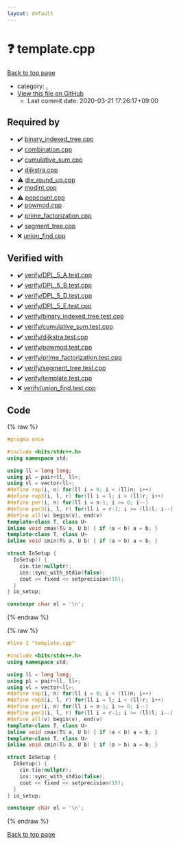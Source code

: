 ```yaml
---
layout: default
---
```


<!-- mathjax config similar to math.stackexchange -->
<script type="text/javascript" async
  src="https://cdnjs.cloudflare.com/ajax/libs/mathjax/2.7.5/MathJax.js?config=TeX-MML-AM_CHTML">
</script>
<script type="text/x-mathjax-config">
  MathJax.Hub.Config({
    TeX: { equationNumbers: { autoNumber: "AMS" }},
    tex2jax: {
      inlineMath: [ ['$','$'] ],
      processEscapes: true
    },
    "HTML-CSS": { matchFontHeight: false },
    displayAlign: "left",
    displayIndent: "2em"
  });
</script>

<script type="text/javascript" src="https://cdnjs.cloudflare.com/ajax/libs/jquery/3.4.1/jquery.min.js"></script>
<script src="https://cdn.jsdelivr.net/npm/jquery-balloon-js@1.1.2/jquery.balloon.min.js" integrity="sha256-ZEYs9VrgAeNuPvs15E39OsyOJaIkXEEt10fzxJ20+2I=" crossorigin="anonymous"></script>
<script type="text/javascript" src="../assets/js/copy-button.js"></script>
<link rel="stylesheet" href="../assets/css/copy-button.css" />


# :question: template.cpp

<a href="../index.html">Back to top page</a>

* category: <a href="../index.html#5058f1af8388633f609cadb75a75dc9d">.</a>
* <a href="{{ site.github.repository_url }}/blob/master/template.cpp">View this file on GitHub</a>
    - Last commit date: 2020-03-21 17:26:17+09:00




## Required by

* :heavy_check_mark: <a href="binary_indexed_tree.cpp.html">binary_indexed_tree.cpp</a>
* :heavy_check_mark: <a href="combination.cpp.html">combination.cpp</a>
* :heavy_check_mark: <a href="cumulative_sum.cpp.html">cumulative_sum.cpp</a>
* :heavy_check_mark: <a href="dijkstra.cpp.html">dijkstra.cpp</a>
* :warning: <a href="div_round_up.cpp.html">div_round_up.cpp</a>
* :heavy_check_mark: <a href="modint.cpp.html">modint.cpp</a>
* :warning: <a href="popcount.cpp.html">popcount.cpp</a>
* :heavy_check_mark: <a href="powmod.cpp.html">powmod.cpp</a>
* :heavy_check_mark: <a href="prime_factorization.cpp.html">prime_factorization.cpp</a>
* :heavy_check_mark: <a href="segment_tree.cpp.html">segment_tree.cpp</a>
* :x: <a href="union_find.cpp.html">union_find.cpp</a>


## Verified with

* :heavy_check_mark: <a href="../verify/verify/DPL_5_A.test.cpp.html">verify/DPL_5_A.test.cpp</a>
* :heavy_check_mark: <a href="../verify/verify/DPL_5_B.test.cpp.html">verify/DPL_5_B.test.cpp</a>
* :heavy_check_mark: <a href="../verify/verify/DPL_5_D.test.cpp.html">verify/DPL_5_D.test.cpp</a>
* :heavy_check_mark: <a href="../verify/verify/DPL_5_E.test.cpp.html">verify/DPL_5_E.test.cpp</a>
* :heavy_check_mark: <a href="../verify/verify/binary_indexed_tree.test.cpp.html">verify/binary_indexed_tree.test.cpp</a>
* :heavy_check_mark: <a href="../verify/verify/cumulative_sum.test.cpp.html">verify/cumulative_sum.test.cpp</a>
* :heavy_check_mark: <a href="../verify/verify/dijkstra.test.cpp.html">verify/dijkstra.test.cpp</a>
* :heavy_check_mark: <a href="../verify/verify/powmod.test.cpp.html">verify/powmod.test.cpp</a>
* :heavy_check_mark: <a href="../verify/verify/prime_factorization.test.cpp.html">verify/prime_factorization.test.cpp</a>
* :heavy_check_mark: <a href="../verify/verify/segment_tree.test.cpp.html">verify/segment_tree.test.cpp</a>
* :heavy_check_mark: <a href="../verify/verify/template.test.cpp.html">verify/template.test.cpp</a>
* :x: <a href="../verify/verify/union_find.test.cpp.html">verify/union_find.test.cpp</a>


## Code

<a id="unbundled"></a>
{% raw %}
```cpp
#pragma once

#include <bits/stdc++.h>
using namespace std;

using ll = long long;
using pl = pair<ll, ll>;
using vl = vector<ll>;
#define rep(i, n) for(ll i = 0; i < (ll)n; i++)
#define rep3(i, l, r) for(ll i = l; i < (ll)r; i++)
#define per(i, n) for(ll i = n-1; i >= 0; i--)
#define per3(i, l, r) for(ll i = r-1; i >= (ll)l; i--)
#define all(v) begin(v), end(v)
template<class T, class U>
inline void cmax(T& a, U b) { if (a < b) a = b; }
template<class T, class U>
inline void cmin(T& a, U b) { if (a > b) a = b; }

struct IoSetup {
  IoSetup() {
    cin.tie(nullptr);
    ios::sync_with_stdio(false);
    cout << fixed << setprecision(15);
  }
} io_setup;

constexpr char el = '\n';

```
{% endraw %}

<a id="bundled"></a>
{% raw %}
```cpp
#line 2 "template.cpp"

#include <bits/stdc++.h>
using namespace std;

using ll = long long;
using pl = pair<ll, ll>;
using vl = vector<ll>;
#define rep(i, n) for(ll i = 0; i < (ll)n; i++)
#define rep3(i, l, r) for(ll i = l; i < (ll)r; i++)
#define per(i, n) for(ll i = n-1; i >= 0; i--)
#define per3(i, l, r) for(ll i = r-1; i >= (ll)l; i--)
#define all(v) begin(v), end(v)
template<class T, class U>
inline void cmax(T& a, U b) { if (a < b) a = b; }
template<class T, class U>
inline void cmin(T& a, U b) { if (a > b) a = b; }

struct IoSetup {
  IoSetup() {
    cin.tie(nullptr);
    ios::sync_with_stdio(false);
    cout << fixed << setprecision(15);
  }
} io_setup;

constexpr char el = '\n';

```
{% endraw %}

<a href="../index.html">Back to top page</a>

